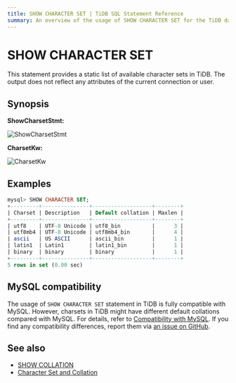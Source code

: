 ```yaml
---
title: SHOW CHARACTER SET | TiDB SQL Statement Reference
summary: An overview of the usage of SHOW CHARACTER SET for the TiDB database.
---
```


# SHOW CHARACTER SET

This statement provides a static list of available character sets in TiDB. The output does not reflect any attributes of the current connection or user.

## Synopsis

**ShowCharsetStmt:**

![ShowCharsetStmt](https://download.pingcap.com/images/docs/sqlgram/ShowCharsetStmt.png)

**CharsetKw:**

![CharsetKw](https://download.pingcap.com/images/docs/sqlgram/CharsetKw.png)

## Examples

```sql
mysql> SHOW CHARACTER SET;
+---------+---------------+-------------------+--------+
| Charset | Description   | Default collation | Maxlen |
+---------+---------------+-------------------+--------+
| utf8    | UTF-8 Unicode | utf8_bin          |      3 |
| utf8mb4 | UTF-8 Unicode | utf8mb4_bin       |      4 |
| ascii   | US ASCII      | ascii_bin         |      1 |
| latin1  | Latin1        | latin1_bin        |      1 |
| binary  | binary        | binary            |      1 |
+---------+---------------+-------------------+--------+
5 rows in set (0.00 sec)
```

## MySQL compatibility

The usage of `SHOW CHARACTER SET` statement in TiDB is fully compatible with MySQL. However, charsets in TiDB might have different default collations compared with MySQL. For details, refer to [Compatibility with MySQL](/mysql-compatibility.md). If you find any compatibility differences, report them via [an issue on GitHub](https://github.com/pingcap/tidb/issues/new/choose).

## See also

* [SHOW COLLATION](/sql-statements/sql-statement-show-collation.md)
* [Character Set and Collation](/character-set-and-collation.md)
